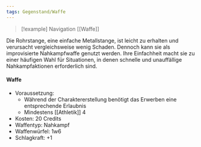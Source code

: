```yaml
---
tags: Gegenstand/Waffe
---
```

> [!example] Navigation 
> [[Waffe]]

Die Rohrstange, eine einfache Metallstange, ist leicht zu erhalten und verursacht vergleichsweise wenig Schaden. Dennoch kann sie als improvisierte Nahkampfwaffe genutzt werden. Ihre Einfachheit macht sie zu einer häufigen Wahl für Situationen, in denen schnelle und unauffällige Nahkampfaktionen erforderlich sind.

#### Waffe
- Voraussetzung:
	- Während der Charaktererstellung benötigt das Erwerben eine entsprechende Erlaubnis
	- Mindestens [[Athletik]] 4
- Kosten: 20 Credits
- Waffentyp: Nahkampf
- Waffenwürfel: 1w6
- Schlagkraft: +1